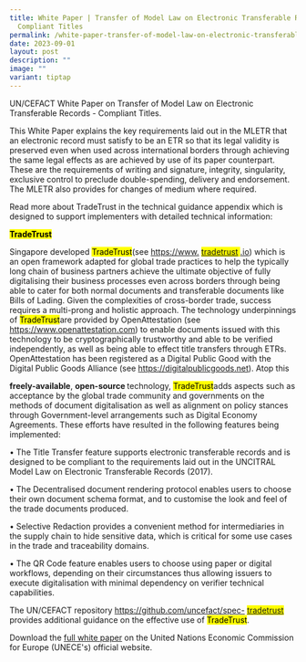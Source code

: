 ```yaml
---
title: White Paper | Transfer of Model Law on Electronic Transferable Records
  Compliant Titles
permalink: /white-paper-transfer-of-model-law-on-electronic-transferable-records-compliant-titles/
date: 2023-09-01
layout: post
description: ""
image: ""
variant: tiptap
---
```

<p>UN/CEFACT White Paper on Transfer of Model Law on Electronic Transferable
Records - Compliant Titles.</p>
<p>This White Paper explains the key requirements laid out in the MLETR that
an electronic record must satisfy to be an ETR so that its legal validity
is preserved even when used across international borders through achieving
the same legal effects as are achieved by use of its paper counterpart.
These are the requirements of writing and signature, integrity, singularity,
exclusive control to preclude double-spending, delivery and endorsement.
The MLETR also provides for changes of medium where required.</p>
<p>Read more about TradeTrust in the technical guidance appendix which is
designed to support implementers with detailed technical information:</p>
<p><strong><mark>TradeTrust</mark></strong>
</p>
<p>Singapore developed
<mark>TradeTrust</mark>(see <a href="https://www.tradetrust.io" rel="noopener noreferrer nofollow" target="_blank">https://www.</a> 
<mark><a href="https://www.tradetrust.io" rel="noopener noreferrer nofollow" target="_blank">tradetrust</a> 
</mark><a href="https://www.tradetrust.io" rel="noopener noreferrer nofollow" target="_blank">.io</a>)
which is an open framework adapted for global trade practices to help the
typically long chain of business partners achieve the ultimate objective
of fully digitalising their business processes even across borders through
being able to cater for both normal documents and transferable documents
like Bills of Lading. Given the complexities of cross-border trade, success
requires a multi-prong and holistic approach. The technology underpinnings
of
<mark>TradeTrust</mark>are provided by OpenAttestation (see <a href="https://www.openattestation.com" rel="noopener noreferrer nofollow" target="_blank">https://www.openattestation.com</a>)
to enable documents issued with this technology to be cryptographically
trustworthy and able to be verified independently, as well as being able
to effect title transfers through ETRs. OpenAttestation has been registered
as a Digital Public Good with the Digital Public Goods Alliance (see
<a href="https://digitalpublicgoods.net" rel="noopener noreferrer nofollow" target="_blank">https://digitalpublicgoods.net</a>). Atop this</p>
<p><strong>freely-available</strong>, <strong>open-source </strong>technology,
<mark>TradeTrust</mark>adds aspects such as acceptance by the global trade community
and governments on the methods of document digitalisation as well as alignment
on policy stances through Government-level arrangements such as Digital
Economy Agreements. These efforts have resulted in the following features
being implemented:</p>
<p>• The Title Transfer feature supports electronic transferable records
and is designed to be compliant to the requirements laid out in the UNCITRAL
Model Law on Electronic Transferable Records (2017).</p>
<p>• The Decentralised document rendering protocol enables users to choose
their own document schema format, and to customise the look and feel of
the trade documents produced.</p>
<p>• Selective Redaction provides a convenient method for intermediaries
in the supply chain to hide sensitive data, which is critical for some
use cases in the trade and traceability domains.</p>
<p>• The QR Code feature enables users to choose using paper or digital workflows,
depending on their circumstances thus allowing issuers to execute digitalisation
with minimal dependency on verifier technical capabilities.</p>
<p>The UN/CEFACT repository <a href="https://github.com/uncefact/spec-tradetrust" rel="noopener noreferrer nofollow" target="_blank">https://github.com/uncefact/spec-</a> 
<mark><a href="https://github.com/uncefact/spec-tradetrust" rel="noopener noreferrer nofollow" target="_blank">tradetrust </a>
</mark>provides additional guidance on the effective use of
<mark>TradeTrust</mark>.</p>
<p></p>
<p>Download the <a href="https://unece.org/sites/default/files/2023-09/WhitePaper_Transfer-MLETR.pdf" rel="noopener noreferrer nofollow" target="_blank">full white paper</a> on
the United Nations Economic Commission for Europe (UNECE's) official website.</p>